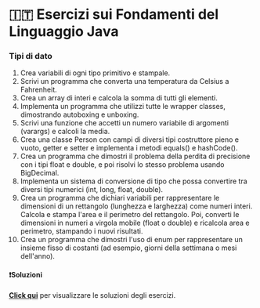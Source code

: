 # 🇮🇹 Esercizi sui Fondamenti del Linguaggio Java
### Tipi di dato

1. Crea variabili di ogni tipo primitivo e stampale.
2. Scrivi un programma che converta una temperatura da Celsius a Fahrenheit.
3. Crea un array di interi e calcola la somma di tutti gli elementi.
4. Implementa un programma che utilizzi tutte le wrapper classes, dimostrando autoboxing e unboxing.
5. Scrivi una funzione che accetti un numero variabile di argomenti (varargs) e calcoli la media.
6. Crea una classe Person con campi di diversi tipi costruttore pieno e vuoto, getter e setter e implementa i metodi equals() e hashCode().
7. Crea un programma che dimostri il problema della perdita di precisione con i tipi float e double, e poi risolvi lo stesso problema usando BigDecimal.
8. Implementa un sistema di conversione di tipo che possa convertire tra diversi tipi numerici (int, long, float, double).
9. Crea un programma che dichiari variabili per rappresentare le dimensioni di un rettangolo (lunghezza e larghezza) come numeri interi. Calcola e stampa l'area e il perimetro del rettangolo. Poi, converti le dimensioni in numeri a virgola mobile (float o double) e ricalcola area e perimetro, stampando i nuovi risultati.
10. Crea un programma che dimostri l'uso di enum per rappresentare un insieme fisso di costanti (ad esempio, giorni della settimana o mesi dell'anno).


#### ❗️Soluzioni
**[Click qui](https://github.com/Learning-Projects-Examples/Java21_Learning-Java-Junior-Developer-Interview/blob/main/src/main/java/org/learning/C01_LanguageFundamentals/Solutions/S01_DataTypes.java)** per visualizzare le soluzioni degli esercizi.